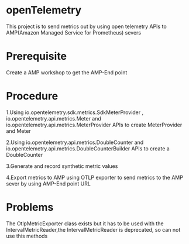 # openTelemetry
This project is to send metrics out by using open telemetry  APIs to AMP(Amazon Managed Service for Prometheus) severs
# Prerequisite
Create a AMP workshop to get the AMP-End point
# Procedure
1.Using io.opentelemetry.sdk.metrics.SdkMeterProvider , io.opentelemetry.api.metrics.Meter and 
io.opentelemetry.api.metrics.MeterProvider APIs to create MeterProvider and Meter

2.Using io.opentelemetry.api.metrics.DoubleCounter and io.opentelemetry.api.metrics.DoubleCounterBuilder APIs to create a DoubleCounter

3.Generate and record synthetic metric values

4.Export metrics to AMP using OTLP exporter to send metrics to the AMP sever by using AMP-End point URL
# Problems
The OtlpMetricExporter class exists but it has to be used with the IntervalMetricReader,the IntervalMetricReader is deprecated, so can not use this methods




